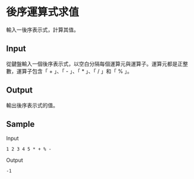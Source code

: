 # 後序運算式求值

輸入一後序表示式，計算其值。

## Input

從鍵盤輸入一個後序表示式，以空白分隔每個運算元與運算子。運算元都是正整數，運算子包含「 + 」、「 - 」、「 \* 」、「 / 」和「 % 」。

## Output

輸出後序表示式的值。

## Sample

Input

```
1 2 3 4 5 * + % -
```

Output

```
-1
```
